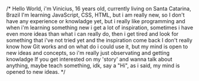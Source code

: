 /* Hello World, i'm Vinicius, 16 years old, currently living on Santa Catarina, Brazil
I'm learning JavaScript, CSS, HTML, but i am really new, so I don't have any experience or knowladge yet, but i really like programming and when i'm learning something new i get a lot of inspiration, sometimes i have even more ideas than what i can really do, then i get tired and look for something that i've not tried yet and the inspiration come back
I don't really know how Git works and on what do i could use it, but my mind is open to new ideas and concepts, so i'm really just observating and getting knowladge
If you get interested on my 'story' and wanna talk about anything, maybe teach something, idk, say a "Hi", as i said, my mind is opened to new ideas. */
